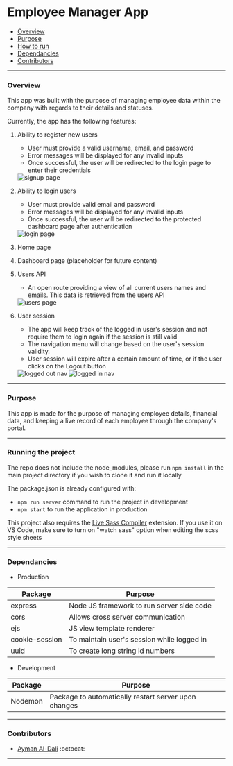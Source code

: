 # Employee Manager App

- [Overview](#overview)
- [Purpose](#purpose)
- [How to run](#running-the-project)
- [Dependancies](#dependancies)
- [Contributors](#contributors)

---

### Overview

This app was built with the purpose of managing employee data within the company with regards to their details and statuses.

Currently, the app has the following features: 

1. Ability to register new users
    - User must provide a valid username, email, and password
    - Error messages will be displayed for any invalid inputs
    - Once successful, the user will be redirected to the login page to enter their credentials
    <img src="https://puu.sh/HkZlW/40868250dc.png" alt="signup page" />
    
2. Ability to login users
    - User must provide valid email and password
    - Error messages will be displayed for any invalid inputs
    - Once successful, the user will be redirected to the protected dashboard page after authentication
    <img src="https://puu.sh/HkZol/626982a982.png" alt="login page" />

3. Home page

4. Dashboard page (placeholder for future content)

5. Users API
    - An open route providing a view of all current users names and emails. This data is retrieved from the users API
    <img src="https://puu.sh/Hl1Yq/2dfdcaf897.png" alt="users page" />

6. User session
    - The app will keep track of the logged in user's session and not require them to login again if the session is still valid
    - The navigation menu will change based on the user's session validity.
    - User session will expire after a certain amount of time, or if the user clicks on the Logout button
    <img src="https://puu.sh/Hl231/7281ab105e.png" alt="logged out nav" />
    <img src="https://puu.sh/Hl24j/ec59aa080e.png" alt="logged in nav" />
    
---

### Purpose

This app is made for the purpose of managing employee details, financial data, and keeping a live record of each employee through the company's portal.

---

### Running the project

The repo does not include the node_modules, please run `npm install` in the main project 
directory if you wish to clone it and run it locally

The package.json is already configured with:
- `npm run server` command to run the project in development
- `npm start` to run the application in production

This project also requires the
[Live Sass Compiler](https://marketplace.visualstudio.com/items?itemName=ritwickdey.live-sass) extension. 
If you use it on VS Code, make sure to turn on "watch sass" option when editing the scss style sheets

---

### Dependancies

- Production

| Package                        | Purpose                                                       |
|--------------------------------|---------------------------------------------------------------|
| express                        | Node JS framework to run server side code                     |
| cors                           | Allows cross server communication                             |
| ejs                            | JS view template renderer                                     |
| cookie-session                 | To maintain user's session while logged in                    |
| uuid                           | To create long string id numbers                              |


- Development

| Package                        | Purpose                                                       |
|--------------------------------|---------------------------------------------------------------|
| Nodemon                        | Package to automatically restart server upon changes          |

---

### Contributors

- [Ayman Al-Dali](https://github.com/ayman-d) :octocat:

---

